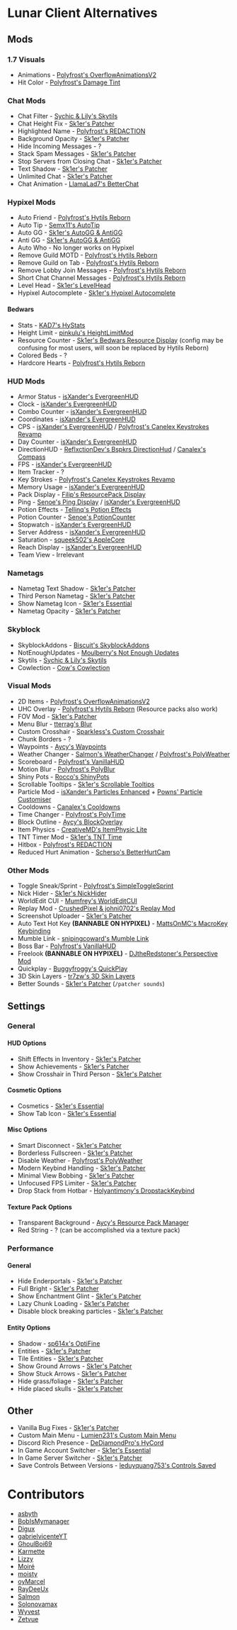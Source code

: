 # Lunar Client Alternatives

## Mods

### 1.7 Visuals

* Animations - [Polyfrost's OverflowAnimationsV2](https://github.com/Polyfrost/OverflowAnimationsV2/releases/latest)
* Hit Color - [Polyfrost's Damage Tint](https://github.com/Polyfrost/DamageTint/releases/latest)

### Chat Mods

* Chat Filter - [Sychic & Lily's Skytils](https://github.com/Skytils/SkytilsMod/releases/latest)
* Chat Height Fix - [Sk1er's Patcher](https://sk1er.club/mods/patcher)
* Highlighted Name - [Polyfrost's REDACTION](https://github.com/Polyfrost/REDACTION/releases/latest)
* Background Opacity - [Sk1er's Patcher](https://sk1er.club/mods/patcher)
* Hide Incoming Messages - ?
* Stack Spam Messages - [Sk1er's Patcher](https://sk1er.club/mods/patcher)
* Stop Servers from Closing Chat - [Sk1er's Patcher](https://sk1er.club/mods/patcher)
* Text Shadow - [Sk1er's Patcher](https://sk1er.club/mods/patcher)
* Unlimited Chat - [Sk1er's Patcher](https://sk1er.club/mods/patcher)
* Chat Animation - [LlamaLad7's BetterChat](https://www.curseforge.com/minecraft/mc-mods/better-chat/files/all?filter-game-version=2020709689%3A5806)

### Hypixel Mods

* Auto Friend - [Polyfrost's Hytils Reborn](https://github.com/Polyfrost/Hytils-Reborn/releases/latest)
* Auto Tip - [Semx11's AutoTip](https://autotip.pro/download)
* Auto GG - [Sk1er's AutoGG & AntiGG](https://sk1er.club/mods/autogg)
* Anti GG - [Sk1er's AutoGG & AntiGG](https://sk1er.club/mods/autogg)
* Auto Who - No longer works on Hypixel
* Remove Guild MOTD - [Polyfrost's Hytils Reborn](https://github.com/Polyfrost/Hytils-Reborn/releases/latest)
* Remove Guild on Tab - [Polyfrost's Hytils Reborn](https://github.com/Polyfrost/Hytils-Reborn/releases/latest)
* Remove Lobby Join Messages - [Polyfrost's Hytils Reborn](https://github.com/Polyfrost/Hytils-Reborn/releases/latest)
* Short Chat Channel Messages - [Polyfrost's Hytils Reborn](https://github.com/Polyfrost/Hytils-Reborn/releases/latest)
* Level Head - [Sk1er's LevelHead](https://www.sk1er.club/mods/level_head)
* Hypixel Autocomplete - [Sk1er's Hypixel Autocomplete](https://sk1er.club/mods/hypixel_auto_complete)

#### Bedwars

* Stats - [KAD7's HyStats](https://www.mediafire.com/file/so4sw1wn8aso68i/HyStats-v4.1_1.8.9.jar/file)
* Height Limit - [pinkulu's HeightLimitMod](https://modrinth.com/mod/hlm/versions)
* Resource Counter - [Sk1er's Bedwars Resource Display](https://sk1er.club/mods/sk1er-bedwars_resource_display) (config may be confusing for most users, will soon be replaced by Hytils Reborn)
* Colored Beds - ?
* Hardcore Hearts - [Polyfrost's Hytils Reborn](https://github.com/Polyfrost/Hytils-Reborn/releases/latest)

### HUD Mods

* Armor Status - [isXander's EvergreenHUD](https://modrinth.com/mod/evergreenhud/versions)
* Clock - [isXander's EvergreenHUD](https://modrinth.com/mod/evergreenhud/versions)
* Combo Counter - [isXander's EvergreenHUD](https://modrinth.com/mod/evergreenhud/versions)
* Coordinates - [isXander's EvergreenHUD](https://modrinth.com/mod/evergreenhud/versions)
* CPS - [isXander's EvergreenHUD](https://modrinth.com/mod/evergreenhud/versions) / [Polyfrost's Canelex Keystrokes Revamp](https://github.com/Polyfrost/Canelex-KeyStrokes-Revamp/releases/latest)
* Day Counter - [isXander's EvergreenHUD](https://modrinth.com/mod/evergreenhud/versions)
* DirectionHUD - [ReflxctionDev's Bspkrs DirectionHud](https://github.com/ReflxctionDev/bspkrsCore/releases/latest) / [Canalex's Compass](https://www.youtube.com/watch?v=Anwxqk2EAlE)
* FPS - [isXander's EvergreenHUD](https://modrinth.com/mod/evergreenhud/versions)
* Item Tracker - ?
* Key Strokes - [Polyfrost's Canelex Keystrokes Revamp](https://github.com/Polyfrost/Canelex-KeyStrokes-Revamp/releases/latest)
* Memory Usage - [isXander's EvergreenHUD](https://modrinth.com/mod/evergreenhud/versions)
* Pack Display - [Filip's ResourcePack Display](https://github.com/1fxe/Resource-Pack-Display)
* Ping - [Senoe's Ping Display](https://www.youtube.com/watch?v=NAsefZXZbHQ) / [isXander's EvergreenHUD](https://modrinth.com/mod/evergreenhud/versions)
* Potion Effects - [Tellinq's Potion Effects](https://github.com/Tellinq/Potion-Effects/releases/latest)
* Potion Counter - [Senoe's PotionCounter](https://www.youtube.com/watch?v=7iYeYK2CGDo)
* Stopwatch - [isXander's EvergreenHUD](https://modrinth.com/mod/evergreenhud)
* Server Address -  [isXander's EvergreenHUD](https://modrinth.com/mod/evergreenhud/versions)
* Saturation - [squeek502's AppleCore](https://www.curseforge.com/minecraft/mc-mods/applecore/files/2530880)
* Reach Display - [isXander's EvergreenHUD](https://modrinth.com/mod/evergreenhud/versions)
* Team View - Irrelevant

### Nametags

* Nametag Text Shadow -  [Sk1er's Patcher](https://sk1er.club/mods/patcher)
* Third Person Nametag - [Sk1er's Patcher](https://sk1er.club/mods/patcher)
* Show Nametag Icon - [Sk1er's Essential](https://essential.gg)
* Nametag Opacity - [Sk1er's Patcher](https://sk1er.club/mods/patcher)

### Skyblock

* SkyblockAddons - [Biscuit's SkyblockAddons](https://github.com/BiscuitDevelopment/SkyblockAddons/releases/latest)
* NotEnoughUpdates - [Moulberry's Not Enough Updates](https://github.com/Moulberry/NotEnoughUpdates/releases/latest)
* Skytils - [Sychic & Lily's Skytils](https://github.com/Skytils/SkytilsMod/releases/latest)
* Cowlection - [Cow's Cowlection](https://github.com/cow-mc/Cowlection/releases/latest)

### Visual Mods

* 2D Items - [Polyfrost's OverflowAnimationsV2](https://github.com/Polyfrost/OverflowAnimationsV2/releases/latest)
* UHC Overlay - [Polyfrost's Hytils Reborn](https://github.com/Polyfrost/Hytils-Reborn/releases/latest) (Resource packs also work)
* FOV Mod - [Sk1er's Patcher](https://sk1er.club/mods/patcher)
* Menu Blur - [tterrag's Blur](https://www.curseforge.com/minecraft/mc-mods/blur/files/all?filter-game-version=2020709689%3A5806)
* Custom Crosshair - [Sparkless's Custom Crosshair](https://www.curseforge.com/minecraft/mc-mods/custom-crosshair-mod/files/all?filter-game-version=2020709689%3A5806)
* Chunk Borders - ?
* Waypoints - [Aycy's Waypoints](https://www.youtube.com/watch?v=5jq5tXqwDTM)
* Weather Changer - [Salmon's WeatherChanger](https://github.com/Scherso/WeatherChanger/releases/latest) / [Polyfrost's PolyWeather](https://github.com/Polyfrost/PolyWeather/releases/latest)
* Scoreboard - [Polyfrost's VanillaHUD](https://github.com/Polyfrost/VanillaHUD/releases/latest)
* Motion Blur - [Polyfrost's PolyBlur](https://github.com/Polyfrost/PolyBlur/releases/latest)
* Shiny Pots - [Rocco's ShinyPots](https://github.com/RoccoDev/ShinyPots-1.8/releases/latest)
* Scrollable Tooltips - [Sk1er's Scrollable Tooltips](https://www.sk1er.club/mods/text_overflow_scroll)
* Particle Mod - [isXander's Particles Enhanced](https://modrinth.com/mod/particlesenhanced/versions) + [Powns' Particle Customiser](https://download.powns.dev/particlecustomiser189)
* Cooldowns - [Canalex's Cooldowns](https://www.youtube.com/watch?v=if1t-gO2yfc)
* Time Changer - [Polyfrost's PolyTime](https://github.com/Polyfrost/PolyTime/releases/latest)
* Block Outline - [Aycy's BlockOverlay](https://hypixel.net/threads/forge-1-8-9-block-overlay-v4-0-3.1417995/)
* Item Physics - [CreativeMD's ItemPhysic Lite](https://www.curseforge.com/minecraft/mc-mods/itemphysic-lite/files/all?filter-game-version=2020709689%3A5806)
* TNT Timer Mod - [Sk1er's TNT Time](https://sk1er.club/mods/tnttime)
* Hitbox - [Polyfrost's REDACTION](https://github.com/Polyfrost/REDACTION/releases/latest)
* Reduced Hurt Animation - [Scherso's BetterHurtCam](https://github.com/Scherso/BetterHurtCam/releases/latest)

### Other Mods

* Toggle Sneak/Sprint - [Polyfrost's SimpleToggleSprint](https://github.com/Polyfrost/SimpleToggleSprint/releases/latest)
* Nick Hider - [Sk1er's NickHider](https://sk1er.llc/mods/nick_hider)
* WorldEdit CUI - [Mumfrey's WorldEditCUI](https://www.curseforge.com/minecraft/mc-mods/worldeditcui/files/all?filter-game-version=2020709689%3A5806)
* Replay Mod - [CrushedPixel & johni0702's Replay Mod](https://modrinth.com/mod/replaymod/versions)
* Screenshot Uploader - [Sk1er's Patcher](https://sk1er.club/mods/patcher)
* Auto Text Hot Key **(BANNABLE ON HYPIXEL)** - [MattsOnMC's MacroKey Keybinding](https://www.curseforge.com/minecraft/mc-mods/macrokey-keybinding/files/all?filter-game-version=2020709689%3A5806)
* Mumble Link - [snipingcoward's Mumble Link](https://www.curseforge.com/minecraft/mc-mods/mumblelink/files/all?filter-game-version=2020709689%3A5806)
* Boss Bar - [Polyfrost's VanillaHUD](https://github.com/Polyfrost/VanillaHUD/releases/latest) 
* Freelook **(BANNABLE ON HYPIXEL)** - [DJtheRedstoner's Perspective Mod](https://inv.wtf/djperspective)
* Quickplay - [Buggyfroggy's QuickPlay](https://github.com/QuickplayMod/quickplay/releases/latest)
* 3D Skin Layers - [tr7zw's 3D Skin Layers](https://modrinth.com/mod/3dskinlayers/versions)
* Better Sounds - [Sk1er's Patcher](https://sk1er.club/mods/patcher) (`/patcher sounds`)

## Settings

### General

#### HUD Options

* Shift Effects in Inventory - [Sk1er's Patcher](https://sk1er.club/mods/patcher)
* Show Achievements - [Sk1er's Patcher](https://sk1er.club/mods/patcher)
* Show Crosshair in Third Person - [Sk1er's Patcher](https://sk1er.club/mods/patcher)

#### Cosmetic Options

* Cosmetics - [Sk1er's Essential](https://essential.gg)
* Show Tab Icon - [Sk1er's Essential](https://essential.gg)

#### Misc Options

* Smart Disconnect - [Sk1er's Patcher](https://sk1er.club/mods/patcher)
* Borderless Fullscreen - [Sk1er's Patcher](https://sk1er.club/mods/patcher)
* Disable Weather - [Polyfrost's PolyWeather](https://github.com/Polyfrost/PolyWeather/releases/latest)
* Modern Keybind Handling - [Sk1er's Patcher](https://sk1er.club/mods/patcher)
* Minimal View Bobbing - [Sk1er's Patcher](https://sk1er.club/mods/patcher)
* Unfocused FPS Limiter - [Sk1er's Patcher](https://sk1er.club/mods/patcher)
* Drop Stack from Hotbar - [Holyantimony's DropstackKeybind](https://www.curseforge.com/minecraft/mc-mods/dropstackkeybind/files/all)


#### Texture Pack Options

* Transparent Background - [Aycy's Resource Pack Manager](https://www.youtube.com/watch?v=OQZFWrrEcYM)
* Red String - ? (can be accomplished via a texture pack)

### Performance

#### General

* Hide Enderportals - [Sk1er's Patcher](https://sk1er.club/mods/patcher)
* Full Bright - [Sk1er's Patcher](https://sk1er.club/mods/patcher)
* Show Enchantment Glint - [Sk1er's Patcher](https://sk1er.club/mods/patcher)
* Lazy Chunk Loading - [Sk1er's Patcher](https://sk1er.club/mods/patcher)
* Disable block breaking particles - [Sk1er's Patcher](https://sk1er.club/mods/patcher)

#### Entity Options

* Shadow - [sp614x's OptiFine](https://optifine.net/adloadx?f=preview_OptiFine_1.8.9_HD_U_M6_pre2.jar)
* Entities - [Sk1er's Patcher](https://sk1er.club/mods/patcher)
* Tile Entities - [Sk1er's Patcher](https://sk1er.club/mods/patcher)
* Show Ground Arrows - [Sk1er's Patcher](https://sk1er.club/mods/patcher)
* Show Stuck Arrows - [Sk1er's Patcher](https://sk1er.club/mods/patcher)
* Hide grass/foliage - [Sk1er's Patcher](https://sk1er.club/mods/patcher)
* Hide placed skulls - [Sk1er's Patcher](https://sk1er.club/mods/patcher)

## Other

* Vanilla Bug Fixes - [Sk1er's Patcher](https://sk1er.club/mods/patcher)
* Custom Main Menu - [Lumien231's Custom Main Menu](https://www.curseforge.com/minecraft/mc-mods/custom-main-menu/files/all?filter-game-version=2020709689%3A5806)
* Discord Rich Presence - [DeDiamondPro's HyCord](https://github.com/DeDiamondPro/HyCord/releases/latest)
* In Game Account Switcher - [Sk1er's Essential](https://essential.gg)
* In Game Server Switcher - [Sk1er's Patcher](https://sk1er.club/mods/patcher)
* Save Controls Between Versions - [leduyquang753's Controls Saved](https://hypixel.net/threads/forge-1-8-9-controls-saved-%E2%80%93-save-controls-as-presets.2010689/)

# Contributors

* [asbyth](https://github.com/asbyth)
* [BobIsMymanager](https://github.com/BobisMymanager)
* [Digux](https://github.com/Diguhxe)
* [gabrielvicenteYT](https://github.com/gabrielvicenteYT)
* [GhoulBoi69](https://github.com/GhoulBoii)
* [Karmette](https://github.com/karmette)
* [Lizzy](https://github.com/LizzyMaybeDev)
* [Moiré](https://github.com/moire9)
* [moisty](https://github.com/Mqisty)
* [oyMarcel](https://github.com/oyMarcel)
* [RayDeeUx](https://github.com/RayDeeUx)
* [Salmon](https://github.com/Scherso)
* [Solonovamax](https://github.com/solonovamax)
* [Wyvest](https://github.com/Wyvest)
* [Zetvue](https://zetvue.carrd.co)
